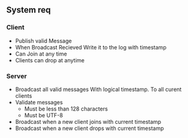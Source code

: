 ## System req

### Client 
- Publish valid Message 
- When Broadcast Recieved Write it to the log with timestamp
- Can Join at any time 
- Clients can drop at anytime 
### Server 
- Broadcast all valid messages With logical timestamp. To all curent clients
- Validate messages
  - Must be less than 128 characters
  - Must be UTF-8
- Broadcast when a new client joins with current timestamp
- Broadcast when a new client drops with current timestamp


